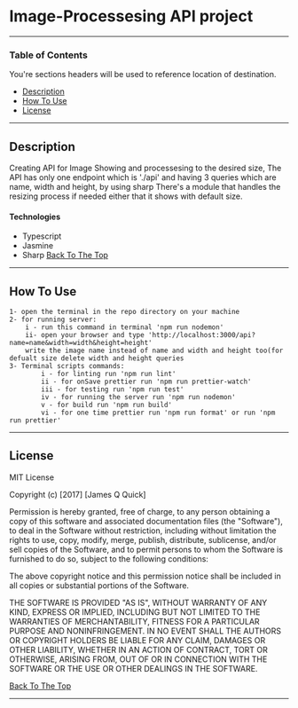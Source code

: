 # Image-Processesing API project
> 

---

### Table of Contents
You're sections headers will be used to reference location of destination.

- [Description](#description)
- [How To Use](#how-to-use)
- [License](#license)

---

## Description

Creating API for Image Showing and processesing to the desired size, The API has only one endpoint which is './api' and having 3 queries which are name, width and height, by using sharp There's a module that handles the resizing process if needed either that it shows with default size.

#### Technologies

- Typescript
- Jasmine
- Sharp
[Back To The Top](#read-me-template)

---

## How To Use
	1- open the terminal in the repo directory on your machine
	2- for running server:
		i - run this command in terminal 'npm run nodemon'
		ii- open your browser and type 'http://localhost:3000/api?name=name&width=width&height=height'
		write the image name instead of name and width and height too(for defualt size delete width and height queries
	3- Terminal scripts commands:
	        i - for linting run 'npm run lint' 
	        ii - for onSave prettier run 'npm run prettier-watch'
	        iii - for testing run 'npm run test'
	        iv - for running the server run 'npm run nodemon'
	        v - for build run 'npm run build'
	        vi - for one time prettier run 'npm run format' or run 'npm run prettier'

---

## License

MIT License

Copyright (c) [2017] [James Q Quick]

Permission is hereby granted, free of charge, to any person obtaining a copy
of this software and associated documentation files (the "Software"), to deal
in the Software without restriction, including without limitation the rights
to use, copy, modify, merge, publish, distribute, sublicense, and/or sell
copies of the Software, and to permit persons to whom the Software is
furnished to do so, subject to the following conditions:

The above copyright notice and this permission notice shall be included in all
copies or substantial portions of the Software.

THE SOFTWARE IS PROVIDED "AS IS", WITHOUT WARRANTY OF ANY KIND, EXPRESS OR
IMPLIED, INCLUDING BUT NOT LIMITED TO THE WARRANTIES OF MERCHANTABILITY,
FITNESS FOR A PARTICULAR PURPOSE AND NONINFRINGEMENT. IN NO EVENT SHALL THE
AUTHORS OR COPYRIGHT HOLDERS BE LIABLE FOR ANY CLAIM, DAMAGES OR OTHER
LIABILITY, WHETHER IN AN ACTION OF CONTRACT, TORT OR OTHERWISE, ARISING FROM,
OUT OF OR IN CONNECTION WITH THE SOFTWARE OR THE USE OR OTHER DEALINGS IN THE
SOFTWARE.

[Back To The Top](#read-me-template)

---
